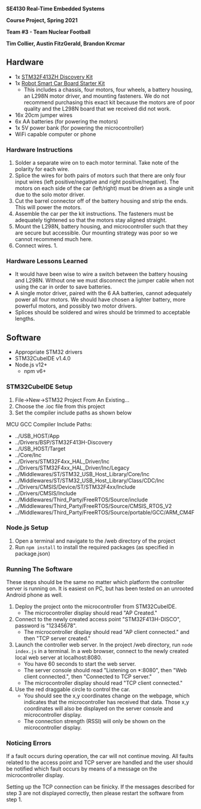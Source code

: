 

**SE4130 Real-Time Embedded Systems**

**Course Project, Spring 2021**

**Team #3 - Team Nuclear Football**

**Tim Collier, Austin FitzGerald, Brandon Krcmar**


## Hardware
- 1x [STM32F413ZH Discovery Kit](https://www.st.com/en/evaluation-tools/32f413hdiscovery.html)
- 1x [Robot Smart Car Board Starter Kit](https://www.amazon.com/gp/product/B07YCCSW7W)
	- This includes a chassis, four motors, four wheels, a battery housing, an L298N motor driver, and mounting fasteners. We do not recommend purchasing this exact kit because the motors are of poor quality and the L298N board that we received did not work.
- 16x 20cm jumper wires
- 6x AA batteries (for powering the motors)
- 1x 5V power bank (for powering the microcontroller)
- WiFi capable computer or phone
### Hardware Instructions
1. Solder a separate wire on to each motor terminal. Take note of the polarity for each wire.
2. Splice the wires for both pairs of motors such that there are only four input wires (left positive/negative and right positive/negative). The motors on each side of the car (left/right) must be driven as a single unit due to the solo motor driver.
3. Cut the barrel connector off of the battery housing and strip the ends. This will power the motors.
4. Assemble the car per the kit instructions. The fasteners must be adequately tightened so that the motors stay aligned straight. 
5. Mount the L298N, battery housing, and microcontroller such that they are secure but accessible. Our mounting strategy was poor so we cannot recommend much here.
6. Connect wires.
	1. 
### Hardware Lessons Learned
- It would have been wise to wire a switch between the battery housing and L298N. Without one we must disconnect the jumper cable when not using the car in order to save batteries.
- A single motor driver, paired with the 6 AA batteries, cannot adequately power all four motors. We should have chosen a lighter battery, more powerful motors, and possibly two motor drivers.
- Splices should be soldered and wires should be trimmed to acceptable lengths.

## Software
 - Appropriate STM32 drivers
 - STM32CubeIDE v1.4.0
 - Node.js v12+
	- npm v6+
### STM32CubeIDE Setup
1. File->New->STM32 Project From An Existing...
2. Choose the .ioc file from this project
3. Set the compiler include paths as shown below

MCU GCC Compiler Include Paths:
 - ../USB_HOST/App
 - ../Drivers/BSP/STM32F413H-Discovery
 - ../USB_HOST/Target
 - ../Core/Inc
 - ../Drivers/STM32F4xx_HAL_Driver/Inc
 - ../Drivers/STM32F4xx_HAL_Driver/Inc/Legacy
 - ../Middlewares/ST/STM32_USB_Host_Library/Core/Inc
 - ../Middlewares/ST/STM32_USB_Host_Library/Class/CDC/Inc
 - ../Drivers/CMSIS/Device/ST/STM32F4xx/Include
 - ../Drivers/CMSIS/Include
 - ../Middlewares/Third_Party/FreeRTOS/Source/include
 - ../Middlewares/Third_Party/FreeRTOS/Source/CMSIS_RTOS_V2
 -  ../Middlewares/Third_Party/FreeRTOS/Source/portable/GCC/ARM_CM4F
### Node.js Setup
1. Open a terminal and navigate to the /web directory of the project
2. Run `npm install` to install the required packages (as specified in package.json)
### Running The Software
These steps should be the same no matter which platform the controller server is running on. It is easiest on PC, but has been tested on an unrooted Android phone as well.
1. Deploy the project onto the microcontroller from STM32CubeIDE.
	- The microcontroller display should read "AP Created."
2. Connect to the newly created access point "STM32F413H-DISCO", password is "12345678".
	- The microcontroller display should read "AP client connected." and then "TCP server created."
3. Launch the controller web server. In the project /web directory, run `node index.js` in a terminal. In a web browser, connect to the newly created local web server at localhost:8080.
	- You have 60 seconds to start the web server.
	- The server console should read "Listening on *:8080", then "Web client connected.", then "Connected to TCP server."
	- The microcontroller display should read "TCP client connected."
5. Use the red draggable circle to control the car.
	- You should see the x,y coordinates change on the webpage, which indicates that the microcontroller has received that data. Those x,y coordinates will also be displayed on the server console and microcontroller display.
	- The connection strength (RSSI) will only be shown on the microcontroller display.
### Noticing Errors
If a fault occurs during operation, the car will not continue moving. All faults related to the access point and TCP server are handled and the user should be notified which fault occurs by means of a message on the microcontroller display.

Setting up the TCP connection can be finicky. If the messages described for step 3 are not displayed correctly, then please restart the software from step 1.

